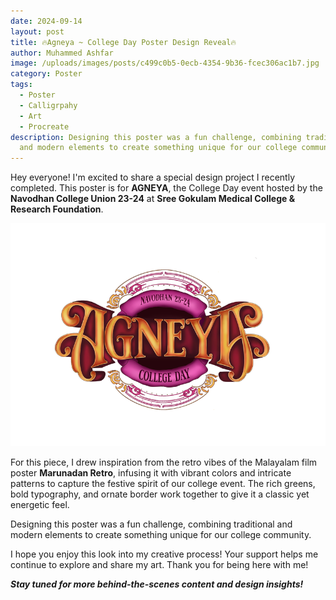 ```yaml
---
date: 2024-09-14
layout: post
title: 🔥Agneya ~ College Day Poster Design Reveal🔥
author: Muhammed Ashfar
image: /uploads/images/posts/c499c0b5-0ecb-4354-9b36-fcec306ac1b7.jpg
category: Poster
tags:
  - Poster
  - Calligrpahy
  - Art
  - Procreate
description: Designing this poster was a fun challenge, combining traditional
  and modern elements to create something unique for our college community.
---
```

Hey everyone! I'm excited to share a special design project I recently completed. This poster is for **AGNEYA**, the College Day event hosted by the **Navodhan College Union 23-24** at **Sree Gokulam Medical College & Research Foundation**.

![Logo text of Agneya](/uploads/57140b00-95f2-4fac-956c-9c6b3fb6c593.jpg "Agneya ~ Logo text")

For this piece, I drew inspiration from the retro vibes of the Malayalam film poster **Marunadan Retro**, infusing it with vibrant colors and intricate patterns to capture the festive spirit of our college event. The rich greens, bold typography, and ornate border work together to give it a classic yet energetic feel.

Designing this poster was a fun challenge, combining traditional and modern elements to create something unique for our college community.

I hope you enjoy this look into my creative process! Your support helps me continue to explore and share my art. Thank you for being here with me!

***Stay tuned for more behind-the-scenes content and design insights!***